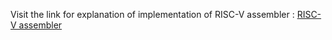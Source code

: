 Visit the link for explanation of implementation of RISC-V assembler : [RISC-V assembler](https://anvitgupta.craft.me/assemblerRISC)
